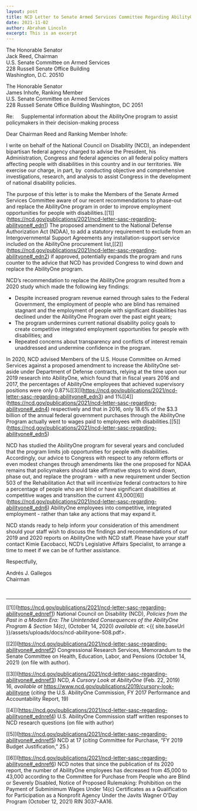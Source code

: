 ```yaml
---
layout: post
title: NCD Letter to Senate Armed Services Committee Regarding AbilityOne
date: 2021-11-02
author: Abraham Lincoln
excerpt: This is an excerpt
---
```

The Honorable Senator\
Jack Reed, Chairman\
U.S. Senate Committee on Armed Services\
228 Russell Senate Office Building\
Washington, D.C. 20510

The Honorable Senator\
James Inhofe, Ranking Member\
U.S. Senate Committee on Armed Services\
228 Russell Senate Office Building Washington, DC 2051

Re:     Supplemental information about the AbilityOne program to assist policymakers in their decision-making process

Dear Chairman Reed and Ranking Member Inhofe:

I write on behalf of the National Council on Disability (NCD), an independent bipartisan federal agency charged to advise the President, his Administration, Congress and federal agencies on all federal policy matters affecting people with disabilities in this country and in our territories. We exercise our charge, in part, by  conducting objective and comprehensive investigations, research, and analysis to assist Congress in the development of national disability policies.

The purpose of this letter is to make the Members of the Senate Armed Services Committee aware of our recent recommendations to phase-out and replace the AbilityOne program in order to improve employment opportunities for people with disabilities.[\[1]](https://ncd.gov/publications/2021/ncd-letter-sasc-regarding-abilityone#_edn1) The proposed amendment to the National Defense Authorization Act (NDAA), to add a statutory requirement to exclude from an Intergovernmental Support Agreements any installation-support service included on the AbilityOne procurement list,[\[2]](https://ncd.gov/publications/2021/ncd-letter-sasc-regarding-abilityone#_edn2) if approved, potentially expands the program and runs counter to the advice that NCD has provided Congress to wind down and replace the AbilityOne program.  

NCD’s recommendation to replace the AbilityOne program resulted from a 2020 study which made the following key findings:

* Despite increased program revenue earned through sales to the Federal Government, the employment of people who are blind has remained stagnant and the employment of people with significant disabilities has declined under the AbilityOne Program over the past eight years;
* The program undermines current national disability policy goals to create competitive integrated employment opportunities for people with disabilities; and
* Repeated concerns about transparency and conflicts of interest remain unaddressed and undermine confidence in the program.

In 2020, NCD advised Members of the U.S. House Committee on Armed Services against a proposed amendment to increase the AbilityOne set-aside under Department of Defense contracts, relying at the time upon our 2019 research into AbilityOne, which found that in fiscal years 2016 and 2017, the percentages of AbilityOne employees that achieved supervisory positions were only 0.87%[\[3]](https://ncd.gov/publications/2021/ncd-letter-sasc-regarding-abilityone#_edn3) and 1%[\[4]](https://ncd.gov/publications/2021/ncd-letter-sasc-regarding-abilityone#_edn4) respectively and that in 2016, only 18.6% of the $3.3 billion of the annual federal government purchases through the AbilityOne Program actually went to wages paid to employees with disabilities.[\[5]](https://ncd.gov/publications/2021/ncd-letter-sasc-regarding-abilityone#_edn5)

NCD has studied the AbilityOne program for several years and concluded that the program limits job opportunities for people with disabilities. Accordingly, our advice to Congress with respect to any reform efforts or even modest changes through amendments like the one proposed for NDAA remains that policymakers should take affirmative steps to wind down, phase out, and replace the program - with a new requirement under Section 503 of the Rehabilitation Act that will incentivize federal contractors to hire a percentage of people who are blind or have significant disabilities at competitive wages and transition the current 43,000[\[6]](https://ncd.gov/publications/2021/ncd-letter-sasc-regarding-abilityone#_edn6) AbilityOne employees into competitive, integrated employment - rather than take any actions that may expand it.

NCD stands ready to help inform your consideration of this amendment should your staff wish to discuss the findings and recommendations of our 2019 and 2020 reports on AbilityOne with NCD staff. Please have your staff contact Kimie Eacobacci, NCD’s Legislative Affairs Specialist, to arrange a time to meet if we can be of further assistance.

Respectfully,

Andrés J. Gallegos\
Chairman

 

- - -

[\[1]](https://ncd.gov/publications/2021/ncd-letter-sasc-regarding-abilityone#_ednref1) National Council on Disability (NCD), *Policies from the Past in a Modern Era: The Unintended Consequences of the AbilityOne Program & Section 14(c)*, (October 14, 2020) *available a*t: <{{ site.baseUrl }}/assets/uploads/docs/ncd-abilityone-508.pdf>.

[\[2]](https://ncd.gov/publications/2021/ncd-letter-sasc-regarding-abilityone#_ednref2) Congressional Research Services, Memorandum to the Senate Committee on Health, Education, Labor, and Pensions (October 14, 2021) (on file with author).

[\[3]](https://ncd.gov/publications/2021/ncd-letter-sasc-regarding-abilityone#_ednref3) NCD, *A Cursory Look at AbilityOne* (Feb. 22, 2019) 16, *available at* <https://www.ncd.gov/publications/2019/cursory-look-abilityone> (*citing* the U.S. AbilityOne Commission, FY 2017 Performance and Accountability Report, 19)

[\[4]](https://ncd.gov/publications/2021/ncd-letter-sasc-regarding-abilityone#_ednref4) U.S. AbilityOne Commission staff written responses to NCD research questions (on file with author)

[\[5]](https://ncd.gov/publications/2021/ncd-letter-sasc-regarding-abilityone#_ednref5) NCD at 17 (*citing* Committee for Purchase, “FY 2019 Budget Justification,” 25.)

[\[6]](https://ncd.gov/publications/2021/ncd-letter-sasc-regarding-abilityone#_ednref6) NCD notes that since the publication of its 2020 report, the number of AbilityOne employees has decreased from 45,000 to 43,000 according to the Committee for Purchase from People who are Blind or Severely Disabled, Notice of Proposed Rulemaking: Prohibition on the Payment of Subminimum Wages Under 14(c) Certificates as a Qualification for Participation as a Nonprofit Agency Under the Javits Wagner O’Day Program (October 12, 2021) RIN 3037–AA16.